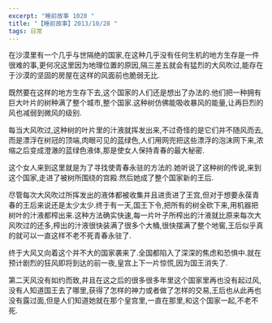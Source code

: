 ```yaml
---
excerpt: "睡前故事 1028 "
title: "【睡前故事】2013/10/28 "
tags: 日常
---
```


在沙漠里有一个几乎与世隔绝的国家,在这种几乎没有任何生机的地方生存是一件很难的事,更何况这里因为地理位置的原因,隔三差五就会有猛烈的大风吹过,能存在于沙漠的坚固的房屋在这样的风面前也脆弱无比.

既然要在这样的地方生存下去,这个国家的人们还是想出了办法的.他们把一种拥有巨大叶片的树种满了整个城市,整个国家.这种树仿佛能吸收暴风的能量,让再巨烈的风也减弱到微风的级别.

每当大风吹过,这种树的叶片里的汁液就挥发出来,不过奇怪的是它们并不随风而去,而是漂浮在树冠的顶端,肉眼可见的蓝绿色,人们用网兜把这些漂浮的泡沫网下来,浓缩之后变成澄澈的蓝绿色液体,那是使女人保持青春的最大秘密.

这个女人来到这里就是为了寻找使青春永驻的方法的.她听说了这种树的传说,来到这个国家,走进了被树所围绕的宫殿.然后她成了整个国家新的王后.

尽管每次大风吹过所挥发出的液体都被收集并且进贡进了王宫,但对于想要永葆青春的王后来说还是太少太少.终于有一天,国王下令,把所有的树全砍下来,用机器把树叶的汁液都榨出来.这种方法确实快速,每一片叶子所榨出的汁液就比原来每次大风吹过的还多,榨出的汁液很快装满了很多个大桶,很快摆满了整个地窖,王后似乎真的就可以一直这样不老不死青春永驻了.

终于大风又向着这个并不大的国家袭来了.全国都陷入了深深的焦虑和恐惧中.就在预计剧烈的狂风即将到达的前一夜,皇宫上下一片惊慌,因为国王消失了.

第二天风没有如约而致,并且在这之后的很多很多年里这个国家里再也没有起过风,没有人知道国王去了哪里,获得了怎样的神力或者做了怎样的交易,王后也从此再也没有露过面,但是人们知道她就在那个皇宫里,一直在那里,和这个国家一起,不老不死.